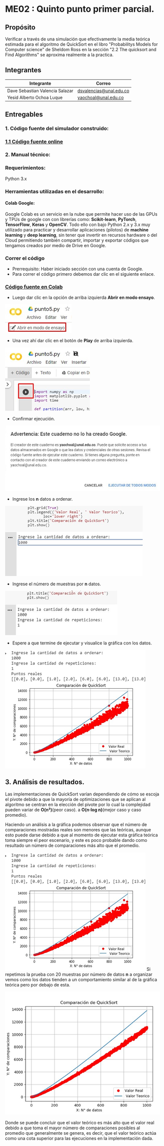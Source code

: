
# ME02 : Quinto punto primer parcial.

## Propósito

Verificar a través de una simulación que efectivamente la media teórica estimada para el algoritmo de QuickSort en el libro "Probabilitys Models for Computer science" de Sheldom Ross en la sección "2.2 The quicksort and Find Algorithms" se aproxima realmente a la practica.

## Integrantes

|       Integrante      |                 Correo                       |
|-----------------------|-----------------------------------------------|
| Dave Sebastian Valencia Salazar      |    <dsvalencias@unal.edu.co>    |
| Yesid Alberto Ochoa Luque      |    <yaochoal@unal.edu.co>     |

## Entregables

### 1. Código fuente del simulador construido:
### [1.1 Código fuente online](https://colab.research.google.com/drive/1-onef1pg1dCJ-EcmNn9h3BNJ6pqV_Ynm)


### 2. Manual técnico:

### Requerimientos: 
Python 3.x

### Herramientas utilizadas en el desarrollo: 

#### Colab Google:
Google Colab es un servicio en la nube que permite hacer uso de las GPUs y TPUs de google con con librerías como: **Scikit-learn**, **PyTorch**, **TensorFlow**, **Keras** y **OpenCV**. Todo ello con bajo Python 2.x y 3.x muy utilizado para practicar y desarrollar aplicaciones (pilotos) de **machine learning** y **deep learning**, sin tener que invertir en recursos hardware o del Cloud permitiendo también compartir, importar y exportar códigos que tengamos creados por medio de Drive en Google.
### Correr el código
-	Prerrequisito: Haber iniciado sección con una cuenta de Google.
- Para correr el código primero debemos dar clic en el siguiente enlace.
### [ Código fuente en Colab](https://colab.research.google.com/drive/1-onef1pg1dCJ-EcmNn9h3BNJ6pqV_Ynm)
- Luego dar clic en la opción de arriba izquierda **Abrir en modo ensayo**.

![m1](/img/m1.jpg )

- Una vez ahí dar clic en el botón de **Play** de arriba izquierda.

![m2](/img/m2.jpg )

- Confirmar ejecución.

![m3](/img/m3.jpg )


- Ingrese los **n** datos a ordenar.

![m4](/img/m4.jpg )

- Ingrese el número de muestras por **n** datos.

![m5](/img/m5.jpg )

- Espere a que termine de ejecutar y visualice la gráfica con los datos.

![m6](/img/m6.jpg )


## 3. Análisis de resultados.
Las implementaciones de QuickSort varían dependiendo de cómo se escoja el pivote debido a que la mayoría de optimizaciones que se aplican al algoritmo se centran en la elección del pivote por lo cual la complejidad pueden variar de **O(n²)**(peor caso). a **O(n·log n)**(mejor caso y caso promedio).

Haciendo un análisis a la gráfica podemos observar que el número de comparaciones mostradas reales son menores que las teóricas, aunque esto puede darse debido a que al momento de ejecutar esta gráfica teórica toma siempre el peor escenario, y este es poco probable dando como resultado un número de comparaciones más alto que el promedio.

![m6](/img/m6.jpg )
Si repetimos la prueba con 20 muestras por número de datos **n** a organizar vemos como los datos tienden a un comportamiento similar al de la gráfica teórica pero por debajo de esta.

![m7](/img/m7.jpg )

Donde se puede concluir que el valor teórico es más alto que el valor real debido a que toma el mayor número de comparaciones posibles al promedio que generalmente se genera, es decir, que el valor teórico actúa como una cota superior para las ejecuciones en la implementación dada.
